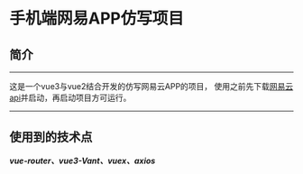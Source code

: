 # 手机端网易APP仿写项目

## 简介

***
这是一个vue3与vue2结合开发的仿写网易云APP的项目，
使用之前先下载[网易云api](https://binaryify.github.io/NeteaseCloudMusicApi/#/)并启动，再启动项目方可运行。
  
***



## 使用到的技术点  

***vue-router、vue3-Vant、vuex、axios***
